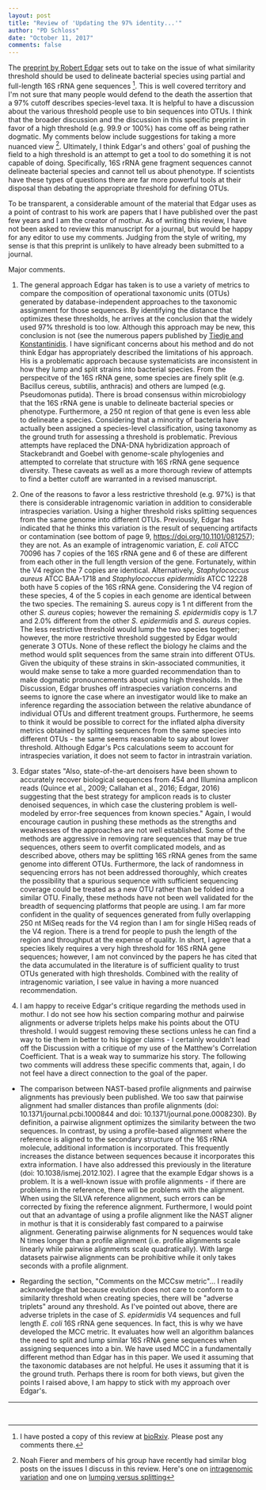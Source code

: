 ```yaml
---
layout: post
title: "Review of 'Updating the 97% identity...'"
author: "PD Schloss"
date: "October 11, 2017"
comments: false
---
```


The [preprint by Robert Edgar](https://www.biorxiv.org/content/early/2017/09/21/192211) sets out to take on the issue of what similarity threshold should be used to delineate bacterial species using partial and full-length 16S rRNA gene sequences [^1]. This is well covered territory and I'm not sure that many people would defend to the death the assertion that a 97% cutoff describes species-level taxa. It is helpful to have a discussion about the various threshold people use to bin sequences into OTUs. I think that the broader discussion and the discussion in this specific preprint in favor of a high threshold (e.g. 99.9 or 100%) has come off as being rather dogmatic. My comments below include suggestions for taking a more nuanced view [^2]. Ultimately, I think Edgar's and others' goal of pushing the field to a high threshold is an attempt to get a tool to do something it is not capable of doing. Specifically, 16S rRNA gene fragment sequences cannot delineate bacterial species and cannot tell us about phenotype. If scientists have these types of questions there are far more powerful tools at their disposal than debating the appropriate threshold for defining OTUs.

To be transparent, a considerable amount of the material that Edgar uses as a point of contrast to his work are papers that I have published over the past few years and I am the creator of mothur. As of writing this review, I have not been asked to review this manuscript for a journal, but would be happy for any editor to use my comments. Judging from the style of writing, my sense is that this preprint is unlikely to have already been submitted to a journal.



Major comments.

1. The general approach Edgar has taken is to use a variety of metrics to compare the composition of operational taxonomic units (OTUs) generated by database-independent approaches to the taxonomic assignment for those sequences. By identifying the distance that optimizes these thresholds, he arrives at the conclusion that the widely used 97% threshold is too low. Although this approach may be new, this conclusion is not (see the numerous papers published by [Tiedje and Konstantinidis](https://www.ncbi.nlm.nih.gov/pubmed/?term=Konstantinidis+KT%5BAuthor%5D+Tiedje+%5Bau%5D). I have significant concerns about his method and do not think Edgar has appropriately described the limitations of his approach. His is a problematic approach because systematicists are inconsistent in how they lump and split strains into bacterial species. From the perspecitve of the 16S rRNA gene, some species are finely split (e.g. Bacillus cereus, subtilis, anthracis) and others are lumped (e.g. Pseudomonas putida). There is broad consensus within microbiology that the 16S rRNA gene is unable to delineate bacterial species or phenotype. Furthermore, a 250 nt region of that gene is even less able to delineate a species. Considering that a minority of bacteria have actually been assigned a species-level classification, using taxonomy as the ground truth for assessing a threshold is problematic. Previous attempts have replaced the DNA-DNA hybridization approach of Stackebrandt and Goebel with genome-scale phylogenies and attempted to correlate that structure with 16S rRNA gene sequence diversity. These caveats as well as a more thorough review of attempts to find a better cutoff are warranted in a revised manuscript.

2. One of the reasons to favor a less restrictive threshold (e.g. 97%) is that there is considerable intragenomic variation in addition to considerable intraspecies variation. Using a higher threshold risks splitting sequences from the same genome into different OTUs. Previously, Edgar has indicated that he thinks this variation is the result of sequencing artifacts or contamination (see bottom of page 9, https://doi.org/10.1101/081257); they are not. As an example of intragenomic variation, *E. coli* ATCC 70096 has 7 copies of the 16S rRNA gene and 6 of these are different from each other in the full length version of the gene. Fortunately, within the V4 region the 7 copies are identical. Alternatively, *Staphylococcus aureus* ATCC BAA-1718 and *Staphylococcus epidermidis* ATCC 12228 both have 5 copies of the 16S rRNA gene. Considering the V4 region of these species, 4 of the 5 copies in each genome are identical between the two species. The remaining S. aureus copy is 1 nt different from the other *S. aureus* copies; however the remaining *S. epidermidis* copy is 1.7 and 2.0% different from the other *S. epidermidis* and *S. aureus* copies. The less restrictive threshold would lump the two species together; however, the more restrictive threshold suggested by Edgar would generate 3 OTUs. None of these reflect the biology he claims and the method would split sequences from the same strain into different OTUs. Given the ubiquity of these strains in skin-associated communities, it would make sense to take a more guarded recommendation than to make dogmatic pronouncements about using high thresholds. In the Discussion, Edgar brushes off intraspecies variation concerns and seems to ignore the case where an investigator would like to make an inference regarding the association between the relative abundance of individual OTUs and different treatment groups. Furthermore, he seems to think it would be possible to correct for the inflated alpha diversity metrics obtained by splitting sequences from the same species into different OTUs - the same seems reasonable to say about lower threshold. Although Edgar's Pcs calculations seem to account for intraspecies variation, it does not seem to factor in intrastrain variation.

3. Edgar states "Also, state-of-the-art denoisers have been shown to accurately recover biological sequences from 454 and Illumina amplicon reads (Quince et al., 2009; Callahan et al., 2016; Edgar, 2016) suggesting that the best strategy for amplicon reads is to cluster denoised sequences, in which case the clustering problem is well-modeled by error-free sequences from known species." Again, I would encourage caution in pushing these methods as the strengths and weaknesses of the approaches are not well established. Some of the methods are aggressive in removing rare sequences that may be true sequences, others seem to overfit complicated models, and as described above, others may be splitting 16S rRNA genes from the same genome into different OTUs. Furthermore, the lack of randomness in sequencing errors has not been addressed thoroughly, which creates the possibility that a spurious sequence with sufficient sequencing coverage could be treated as a new OTU rather than be folded into a similar OTU. Finally, these methods have not been well validated for the breadth of sequencing platforms that people are using. I am far more confident in the quality of sequences generated from fully overlapping 250 nt MiSeq reads for the V4 region than I am for single HiSeq reads of the V4 region. There is a trend for people to push the length of the region and throughput at the expense of quality. In short, I agree that a species likely requires a very high threshold for 16S rRNA gene sequences; however, I am not convinced by the papers he has cited that the data accumulated in the literature is of sufficient quality to trust OTUs generated with high thresholds. Combined with the reality of intragenomic variation, I see value in having a more nuanced recommendation.


4. I am happy to receive Edgar's critique regarding the methods used in mothur. I do not see how his section comparing mothur and pairwise alignments or adverse triplets helps make his points about the OTU threshold. I would suggest removing these sections unless he can find a way to tie them in better to his bigger claims - I certainly wouldn't lead off the Discussion with a critique of my use of the Matthew's Correlation Coefficient. That is a weak way to summarize his story. The following two comments will address these specific comments that, again, I do not feel have a direct connection to the goal of the paper.

* The comparison between NAST-based profile alignments and pairwise alignments has previously been published. We too saw that pairwise alignment had smaller distances than profile alignments (doi: 10.1371/journal.pcbi.1000844 and doi: 10.1371/journal.pone.0008230). By definition, a pairwise alignment optimizes the similarity between the two sequences. In contrast, by using a profile-based alignment where the reference is aligned to the secondary structure of the 16S rRNA molecule, additional information is incorporated. This frequently increases the distance between sequences because it incorporates this extra information. I have also addressed this previously in the literature (doi: 10.1038/ismej.2012.102). I agree that the example Edgar shows is a problem. It is a well-known issue with profile alignments - if there are problems in the reference, there will be problems with the alignment. When using the SILVA reference alignment, such errors can be corrected by fixing the reference alignment. Furthermore, I would point out that an advantage of using a profile alignment like the NAST aligner in mothur is that it is considerably fast compared to a pairwise alignment. Generating pairwise alignments for N sequences would take N times longer than a profile alignment (i.e. profile alignments scale linearly while pairwise alignments scale quadratically). With large datasets pairwise alignments can be prohibitive while it only takes seconds with a profile alignment.

* Regarding the section, "Comments on the MCCsw metric"... I readily acknowledge that because evolution does not care to conform to a similarity threshold when creating species, there will be "adverse triplets" around any threshold. As I've pointed out above, there are adverse triplets in the case of *S. epidermidis* V4 sequences and full length *E. coli* 16S rRNA gene sequences. In fact, this is why we have developed the MCC metric. It evaluates how well an algorithm balances the need to split and lump similar 16S rRNA gene sequences when assigning sequences into a bin. We have used MCC in a fundamentally different method than Edgar has in this paper. We used it assuming that the taxonomic databases are not helpful. He uses it assuming that it is the ground truth. Perhaps there is room for both views, but given the points I raised above, I am happy to stick with my approach over Edgar's.

---

<br>

[^1]: I have posted a copy of this review at [bioRxiv](https://www.biorxiv.org/content/early/2017/09/21/192211#comment-3562391836). Please post any comments there.
[^2]: Noah Fierer and members of his group have recently had similar blog posts on the issues I discuss in this review. Here's one on [intragenomic variation](http://fiererlab.org/2017/10/09/intragenomic-heterogeneity-and-its-implications-for-esvs/) and one on [lumping versus splitting](http://fiererlab.org/2017/05/02/lumping-versus-splitting-is-it-time-for-microbial-ecologists-to-abandon-otus/)
